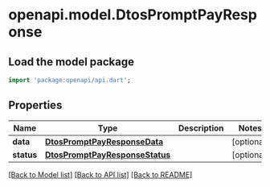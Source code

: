 # openapi.model.DtosPromptPayResponse

## Load the model package
```dart
import 'package:openapi/api.dart';
```

## Properties
Name | Type | Description | Notes
------------ | ------------- | ------------- | -------------
**data** | [**DtosPromptPayResponseData**](DtosPromptPayResponseData.md) |  | [optional] 
**status** | [**DtosPromptPayResponseStatus**](DtosPromptPayResponseStatus.md) |  | [optional] 

[[Back to Model list]](../README.md#documentation-for-models) [[Back to API list]](../README.md#documentation-for-api-endpoints) [[Back to README]](../README.md)


